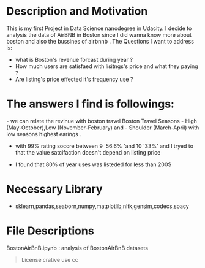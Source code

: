 
# Description and Motivation
<p>
This is my first Project in Data Science nanodegree in Udacity. I decide to analysis the data of AirBNB in Boston since I did wanna know more about boston and also the bussines of airbnnb . The Questions I want to address is:

- what is Boston's  revenue forcast during year  ?  
- How much users are satisfaed with lisitngs's price and what they paying  ? 
- Are listing's price effected it's frequency use ?

</p>

# The answers I find is followings:
 </p>
- we can relate the revinue with boston travel Boston Travel Seasons - High (May-October),Low (November-February) and - Shoulder (March-April) with low seasons highest earings  .

- with 99% rating socore between 9 '56.6% 'and 10 '33%' and I tryed to that the value satcifaction doesn't depend on listing price

 - I found that 80% of year uses was listeded for less than 200$
 <p>
 
# Necessary Library
- sklearn,pandas,seaborn,numpy,matplotlib,nltk,gensim,codecs,spacy

# File Descriptions
BostonAirBnB.ipynb : analysis of BostonAirBnB datasets

>License
crative use cc
